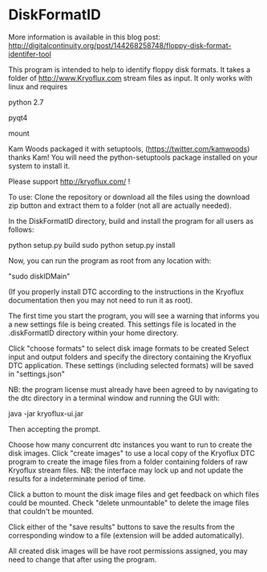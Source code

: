 # DiskFormatID

More information is available in this blog post: http://digitalcontinuity.org/post/144268258748/floppy-disk-format-identifer-tool


This program is intended to help to identify floppy disk formats.  It takes a folder of http://www.Kryoflux.com stream files as input. It only works with linux and requires

python 2.7

pyqt4

mount

Kam Woods packaged it with setuptools, (https://twitter.com/kamwoods) thanks Kam! You will need the python-setuptools package installed on your system to install it. 


Please support http://kryoflux.com/ !

To use:
Clone the repository or download all the files using the download zip button and extract them to a folder (not all are actually needed).

In the DiskFormatID directory, build and install the program for all users as follows:

python setup.py build
sudo python setup.py install

Now, you can run the program as root from any location with:

"sudo diskIDMain"

(If you properly install DTC according to the instructions in the Kryoflux documentation then you may not need to run it as root).

The first time you start the program, you will see a warning that informs you a new settings file is being created. This settings file is located in the .diskFormatID directory within your home directory.

Click "choose formats" to select disk image formats to be created
Select input and output folders and specify the directory containing the Kryoflux DTC application. These settings (including selected formats) will be saved in "settings.json" 

NB: the program license must already have been agreed to by navigating to the dtc directory in a terminal window and running the GUI with:

java -jar kryoflux-ui.jar

Then accepting the prompt.

Choose how many concurrent dtc instances you want to run to create the disk images.
Click "create images" to use a local copy of the Kryoflux DTC program to create the image files from a folder containing folders of raw Kryoflux stream files. NB: the interface may lock up and not update the results for a indeterminate period of time. 

Click a button to mount the disk image files and get feedback on which files could be mounted. Check "delete unmountable" to delete the image files that couldn't be mounted. 

Click either of the "save results" buttons to save the results from the corresponding window to a file (extension will be added automatically). 

All created disk images will be have root permissions assigned, you may need to change that after using the program. 
